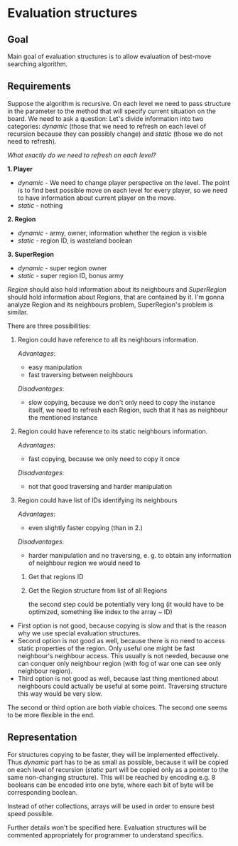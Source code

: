 # Evaluation structures
## Goal
Main goal of evaluation structures is to allow evaluation of best-move
searching algorithm.

## Requirements
Suppose the algorithm is recursive. On each level we need to pass structure in the parameter
to the method that will specify current situation on the board. We need to ask a question:
Let's divide information into two categories: *dynamic* (those that we need to refresh
on each level of recursion because they can possibly change) and *static* (those we do not need to refresh).

*What exactly do we need to refresh on each level?*

**1. Player**
- *dynamic* - We need to change player perspective on the level. The point is to find best possible move on each
level for every player, so we need to have information about current player on the move.
- *static* - nothing

**2. Region**
- *dynamic* - army, owner, information whether the region is visible
- *static* - region ID, is wasteland boolean

**3. SuperRegion**
- *dynamic* - super region owner
- *static* - super region ID, bonus army

*Region* should also hold information about its neighbours and *SuperRegion* should
hold information about Regions, that are contained by it. I'm gonna analyze Region and its neighbours problem,
SuperRegion's problem is similar.

There are three possibilities:
1. Region could have reference to all its neighbours information.

	*Advantages*:
	- easy manipulation
	- fast traversing between neighbours

	*Disadvantages*:
	- slow copying, because we don't only need to copy the instance itself, we need
	to refresh each Region, such that it has as neighbour the mentioned instance

2. Region could have reference to its static neighbours information.

	*Advantages*:
	- fast copying, because we only need to copy it once

	*Disadvantages*:
	- not that good traversing and harder manipulation

3. Region could have list of IDs identifying its neighbours

	*Advantages*:
	- even slightly faster copying (than in 2.)

	*Disadvantages*:
	- harder manipulation and no traversing, e. g. to obtain any information of neighbour region
	we would need to
	1. Get that regions ID
	2. Get the Region structure from list of all Regions

		the second step could be potentially very long (it would have to be optimized, something like index
		to the array ~ ID)

- First option is not good, because copying is slow and that is the reason why we use special evaluation structures.
- Second option is not good as well, because there is no need to access static properties of the region.
Only useful one might be fast neighbour's neighbour access. This usually is not needed, because one can conquer
only neighbour region (with fog of war one can see only neighbour region).
- Third option is not good as well, because last thing mentioned about neighbours could actually be useful
at some point. Traversing structure this way would be very slow.

The second or third option are both viable choices. The second one seems to be more flexible in the end.

## Representation
For structures copying to be faster, they will be implemented effectively. Thus *dynamic* part 
has to be as small as possible, because it will be copied on each level of recursion (*static* part will
be copied only as a pointer to the same non-changing structure). This will be reached by encoding
e.g. 8 booleans can be encoded into one byte, where each bit of byte will be corresponding boolean.

Instead of other collections, arrays will be used in order to ensure best speed possible.

Further details won't be specified here. Evaluation structures will be commented appropriately for 
programmer to understand specifics.
